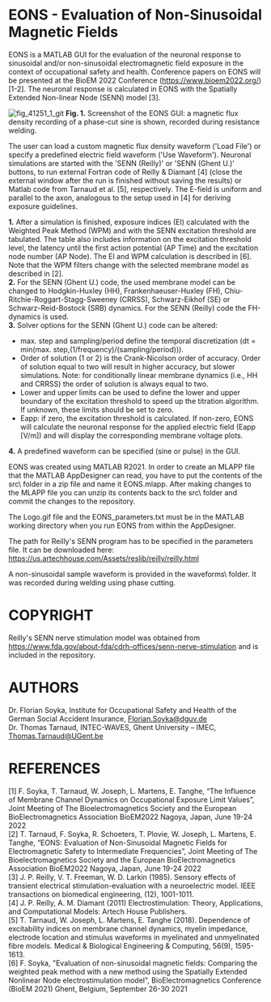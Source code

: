 # EONS - Evaluation of Non-Sinusoidal Magnetic Fields
EONS is a MATLAB GUI for the evaluation of the neuronal response to sinusoidal and/or non-sinusoidal electromagnetic field exposure in the context of occupational safety and health. Conference papers on EONS will be presented at the BioEM 2022 Conference (https://www.bioem2022.org/) [1-2]. The neuronal response is calculated in EONS with the Spatially Extended Non-linear Node (SENN) model [3]. 

![fig_41251_1_git](https://user-images.githubusercontent.com/45427880/165744019-75f1aa61-7b41-491c-8032-819519cc0bbd.png)
**Fig. 1.** Screenshot of the EONS GUI: a magnetic flux density recording of a phase-cut sine is shown, recorded during resistance welding. 

The user can load a custom magnetic flux density waveform ('Load File') or specify a predefined electric field waveform ('Use Waveform'). Neuronal simulations are started with the 'SENN (Reilly)' or 'SENN (Ghent U.)' buttons, to run external Fortran code of Reilly & Diamant [4] (close the external window after the run is finished without saving the results) or Matlab code from Tarnaud et al. [5], respectively. The E-field is uniform and parallel to the axon, analogous to the setup used in [4] for deriving exposure guidelines.   

**1.** After a simulation is finished, exposure indices (EI) calculated with the Weighted Peak Method (WPM) and with the SENN excitation threshold are tabulated. The table also includes information on the excitation threshold level, the latency until the first action potential (AP Time) and the excitation node number (AP Node). The EI and WPM calculation is described in [6]. Note that the WPM filters change with the selected membrane model as described in [2].  \
**2.** For the SENN (Ghent U.) code, the used membrane model can be changed to Hodgkin-Huxley (HH), Frankenhaeuser-Huxley (FH), Chiu-Ritchie-Roggart-Stagg-Sweeney (CRRSS), Schwarz-Eikhof (SE) or Schwarz-Reid-Bostock (SRB) dynamics. For the SENN (Reilly) code the FH-dynamics is used. \
**3.** Solver options for the SENN (Ghent U.) code can be altered: 
- max. step and sampling/period define the temporal discretization (dt = min(max. step,(1/frequency)/(sampling/period))). 
- Order of solution (1 or 2) is the Crank-Nicolson order of accuracy. Order of solution equal to two will result in higher accuracy, but slower simulations. Note: for conditionally linear membrane dynamics (i.e., HH and CRRSS) the order of solution is always equal to two.
- Lower and upper limits can be used to define the lower and upper boundary of the excitation threshold to speed up the titration algorithm. If unknown, these limits should be set to zero. 
- Eapp: if zero, the excitation threshold is calculated. If non-zero, EONS will calculate the neuronal response for the applied electric field (Eapp [V/m]) and will display the corresponding membrane voltage plots.

**4.** A predefined waveform can be specified (sine or pulse) in the GUI.  

EONS was created using MATLAB R2021. In order to create an MLAPP file that the MATLAB AppDesigner can read, you have to put the contents of the src\ folder in a zip file and name it EONS.mlapp. After making changes to the MLAPP file you can unzip its contents back to the src\ folder and commit the changes to the repository.

The Logo.gif file and the EONS_parameters.txt must be in the MATLAB working directory when you run EONS from within the AppDesigner. 

The path for Reilly's SENN program has to be specified in the parameters file. It can be downloaded here:
https://us.artechhouse.com/Assets/reslib/reilly/reilly.html

A non-sinusoidal sample waveform is provided in the waveforms\ folder. It was recorded during welding using phase cutting.

# COPYRIGHT
Reilly's SENN nerve stimulation model was obtained from https://www.fda.gov/about-fda/cdrh-offices/senn-nerve-stimulation and is included in the repository.

# AUTHORS
Dr. Florian Soyka, Institute for Occupational Safety and Health of the German Social Accident Insurance, Florian.Soyka@dguv.de <br>
Dr. Thomas Tarnaud, INTEC-WAVES, Ghent University – IMEC, Thomas.Tarnaud@UGent.be

# REFERENCES
[1] F. Soyka, T. Tarnaud, W. Joseph, L. Martens, E. Tanghe, “The Influence of Membrane Channel Dynamics on Occupational Exposure Limit Values”, Joint Meeting of The Bioelectromagnetics Society and the European BioElectromagnetics Association BioEM2022 Nagoya, Japan, June 19-24 2022 \
[2] T. Tarnaud, F. Soyka, R. Schoeters, T. Plovie, W. Joseph, L. Martens, E. Tanghe, “EONS: Evaluation of Non-Sinusoidal Magnetic Fields for Electromagnetic Safety to Intermediate Frequencies”, Joint Meeting of The Bioelectromagnetics Society and the European BioElectromagnetics Association BioEM2022 Nagoya, Japan, June 19-24 2022 \
[3] J. P. Reilly, V. T. Freeman, W. D. Larkin (1985). Sensory effects of transient electrical stimulation-evaluation with a neuroelectric model. IEEE transactions on biomedical engineering, (12), 1001-1011. \
[4] J. P. Reilly, A. M. Diamant (2011) Electrostimulation: Theory, Applications, and Computational Models: Artech House Publishers. \
[5] T. Tarnaud, W. Joseph, L. Martens, E. Tanghe (2018). Dependence of excitability indices on membrane channel dynamics, myelin impedance, electrode location and stimulus waveforms in myelinated and unmyelinated fibre models. Medical & Biological Engineering & Computing, 56(9), 1595-1613. \
[6] F. Soyka, "Evaluation of non-sinusoidal magnetic fields: Comparing the weighted peak method with a new method using the Spatially Extended Nonlinear Node electrostimulation model", BioElectromagnetics Conference (BioEM 2021) Ghent, Belgium, September 26-30 2021 
